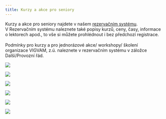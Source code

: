 ```yaml
---
title: Kurzy a akce pro seniory
---
```

Kurzy a akce pro seniory najdete v našem [rezervačním systému](https://vigvam.webooker.eu/).\
V Rezervačním systému naleznete také popisy kurzů, ceny, časy,  informace o lektorech apod., to vše si můžete prohlédnout i bez předchozí registrace. \
\
Podmínky pro kurzy a pro jednorázové akce/ workshopy/ školení organizace VIGVAM, z.ú. naleznete v rezervačním systému v záložce Další/Provozní řád.

![](/images/uploads/2020-04-04_vgv_jarni-setkani.jpg)

![](/images/uploads/2020-03-05_vgv_beseda-tomsova.jpg)

![](/images/uploads/2020_jaro_filmovy_klub_pro_seniory_vgv.jpg)

![](/images/uploads/2020-05-28_obec_db_vgv_jarni_autobusovy_vylet.jpg)

![](/images/uploads/2020_program_VIGVAM_Senioři.jpg)

![](/images/uploads/2020_cvičení_senioři_VIGVAM.jpg)
